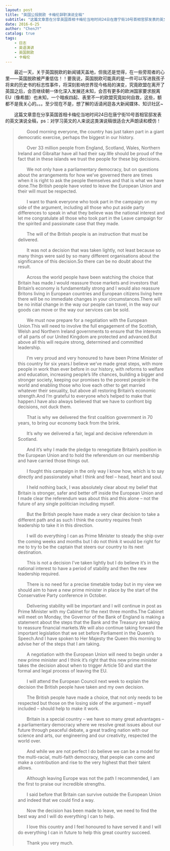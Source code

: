 ```yaml
---
layout: post
title: "英国公投脱欧 卡梅伦辞职演说全稿"
subtitle: "这篇文章意在分享英国首相卡梅伦当地时间24日在唐宁街10号首相官邸发表的英文演说全稿，ps：对学习英文的人来说这类演说稿很适合大声朗读和模仿！"
date: 2016-6-25
author: "ChenJY"
catalog: true
tags: 
    - 日志
    - 英语演讲
    - 英国脱欧
    - 卡梅伦
---
```


　　最近一天，关于英国脱欧的新闻铺天盖地，但我还是觉得，在一些旁观者的心里——英国脱欧被严重低估！！要我说，英国脱欧可能真的是一件可以写进我孩子将来的历史书的标志性事件，将深刻影响世界现今格局的演变，究竟欧盟在离开了英国之后，会否继续朝一体化深入发展还未知，会否有更多的欧洲国家要求脱离EU（像希腊）也未知，一个暗疾四起、表里不一的欧盟究竟如何自救，这些，额都不是我关心的。。。至少现在不是，想了解的话请闲逛各大新闻媒体、知识社区~

　　这篇文章意在分享英国首相卡梅伦当地时间24日在唐宁街10号首相官邸发表的英文演说全稿，ps：对学习英文的人来说这类演说稿很适合大声朗读和模仿！

>　　Good morning everyone, the country has just taken part in a giant democratic exercise, perhaps the biggest in our history.
>
>　　Over 33 million people from England, Scotland, Wales, Northern Ireland and Gibraltar have all had their say.We should be proud of the fact that in these islands we trust the people for these big decisions.
>
>　　We not only have a parliamentary democracy, but on questions about the arrangements for how we’ve governed there are times when it is right to ask the people themselves and that is what we have done.The British people have voted to leave the European Union and their will must be respected.
>
>　　I want to thank everyone who took part in the campaign on my side of the argument, including all those who put aside party differences to speak in what they believe was the national interest and let me congratulate all those who took part in the Leave campaign for the spirited and passionate case that they made.
>
>　　The will of the British people is an instruction that must be delivered.
>
>　　It was not a decision that was taken lightly, not least because so many things were said by so many different organisations about the significance of this decision.So there can be no doubt about the result.
>
>　　Across the world people have been watching the choice that Britain has made.I would reassure those markets and investors that Britain’s economy is fundamentally strong and I would also reassure Britons living in European countries and European citizens living here there will be no immediate changes in your circumstances.There will be no initial change in the way our people can travel, in the way our goods can move or the way our services can be sold.
>
>　　We must now prepare for a negotiation with the European Union.This will need to involve the full engagement of the Scottish, Welsh and Northern Ireland governments to ensure that the interests of all parts of our United Kingdom are protected and advanced.But above all this will require strong, determined and committed leadership.
>
>　　I’m very proud and very honoured to have been Prime Minister of this country for six years.I believe we’ve made great steps, with more people in work than ever before in our history, with reforms to welfare and education, increasing people’s life chances, building a bigger and stronger society, keeping our promises to the poorest people in the world and enabling those who love each other to get married whatever their sexuality, but above all restoring Britain’s economic strength.And I’m grateful to everyone who’s helped to make that happen.I have also always believed that we have to confront big decisions, not duck them.
>
>　　That is why we delivered the first coalition government in 70 years, to bring our economy back from the brink.
>
>　　It’s why we delivered a fair, legal and decisive referendum in Scotland.
>
>　　And it’s why I made the pledge to renegotiate Britain’s position in the European Union and to hold the referendum on our membership and have carried those things out.
>
>　　I fought this campaign in the only way I know how, which is to say directly and passionately what I think and feel – head, heart and soul.
>
>　　I held nothing back, I was absolutely clear about my belief that Britain is stronger, safer and better off inside the European Union and I made clear the referendum was about this and this alone – not the future of any single politician including myself.
>
>　　But the British people have made a very clear decision to take a different path and as such I think the country requires fresh leadership to take it in this direction.
>
>　　I will do everything I can as Prime Minister to steady the ship over the coming weeks and months but I do not think it would be right for me to try to be the captain that steers our country to its next destination.
>
>　　This is not a decision I’ve taken lightly but I do believe it’s in the national interest to have a period of stability and then the new leadership required.
>
>　　There is no need for a precise timetable today but in my view we should aim to have a new prime minister in place by the start of the Conservative Party conference in October.
>
>　　Delivering stability will be important and I will continue in post as Prime Minister with my Cabinet for the next three months.The Cabinet will meet on Monday, the Governor of the Bank of England is making a statement about the steps that the Bank and the Treasury are taking to reassure financial markets.We will also continue taking forward the important legislation that we set before Parliament in the Queen’s Speech.And I have spoken to Her Majesty the Queen this morning to advise her of the steps that I am taking.
>
>　　A negotiation with the European Union will need to begin under a new prime minister and I think it’s right that this new prime minister takes the decision about when to trigger Article 50 and start the formal and legal process of leaving the EU.
>
>　　I will attend the European Council next week to explain the decision the British people have taken and my own decision.
>
>　　The British people have made a choice, that not only needs to be respected but those on the losing side of the argument – myself included – should help to make it work.
>
>　　Britain is a special country – we have so many great advantages – a parliamentary democracy where we resolve great issues about our future through peaceful debate, a great trading nation with our science and arts, our engineering and our creativity, respected the world over.
>
>　　And while we are not perfect I do believe we can be a model for the multi-racial, multi-faith democracy, that people can come and make a contribution and rise to the very highest that their talent allows.
>
>　　Although leaving Europe was not the path I recommended, I am the first to praise our incredible strengths.
>
>　　I said before that Britain can survive outside the European Union and indeed that we could find a way.
>
>　　Now the decision has been made to leave, we need to find the best way and I will do everything I can to help.
>
>　　I love this country and I feel honoured to have served it and I will do everything I can in future to help this great country succeed.
>
>　　Thank you very much.